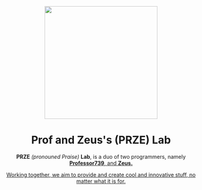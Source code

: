 <div align="center">
<img src="https://github.com/user-attachments/assets/bb7bcc6e-ec51-4cab-8d4c-1221d31052ef" width="300">
</div>
<h1 align="center">Prof and Zeus's (PRZE) Lab</h1>
<p align="center"><b>PRZE</b> <i>(pronouned Praise)</i> <b>Lab</b>, is a duo of two programmers, namely <b><a href="https://github.com/Professor739">Professor739</b>, and <b><a href="https://github.com/zeusssz">Zeus.</b></p>
<p align="center">Working together, we aim to provide and create cool and innovative stuff, no matter what it is for.</p>

